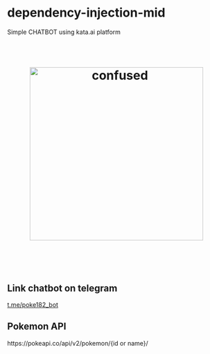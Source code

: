 # dependency-injection-mid
Simple CHATBOT using kata.ai platform

<h1 align="center">
	<br>
	<img width="400" src="http://i.giphy.com/xT9GEN48ygdJFm2Yh2.gif" alt="confused">
	<br>
	<br>
	<br>
</h1>

<h2> Link chatbot on telegram </h2>
<a href="t.me/poke182_bot">t.me/poke182_bot</a>
<h2> Pokemon API </h2>
<p> https://pokeapi.co/api/v2/pokemon/{id or name}/ </p>
